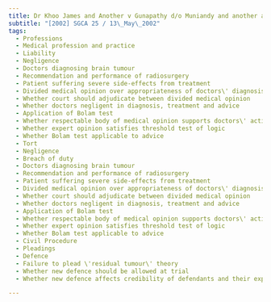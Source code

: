 ```yaml
---
title: Dr Khoo James and Another v Gunapathy d/o Muniandy and another appeal 
subtitle: "[2002] SGCA 25 / 13\_May\_2002"
tags:
  - Professions
  - Medical profession and practice
  - Liability
  - Negligence
  - Doctors diagnosing brain tumour
  - Recommendation and performance of radiosurgery
  - Patient suffering severe side-effects from treatment
  - Divided medical opinion over appropriateness of doctors\' diagnosis, treatment and advice
  - Whether court should adjudicate between divided medical opinion
  - Whether doctors negligent in diagnosis, treatment and advice
  - Application of Bolam test
  - Whether respectable body of medical opinion supports doctors\' actions
  - Whether expert opinion satisfies threshold test of logic
  - Whether Bolam test applicable to advice
  - Tort
  - Negligence
  - Breach of duty
  - Doctors diagnosing brain tumour
  - Recommendation and performance of radiosurgery
  - Patient suffering severe side-effects from treatment
  - Divided medical opinion over appropriateness of doctors\' diagnosis, treatment and advice
  - Whether court should adjudicate between divided medical opinion
  - Whether doctors negligent in diagnosis, treatment and advice
  - Application of Bolam test
  - Whether respectable body of medical opinion supports doctors\' actions
  - Whether expert opinion satisfies threshold test of logic
  - Whether Bolam test applicable to advice
  - Civil Procedure
  - Pleadings
  - Defence
  - Failure to plead \'residual tumour\' theory
  - Whether new defence should be allowed at trial
  - Whether new defence affects credibility of defendants and their experts

---
```



